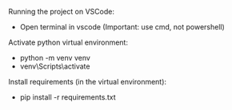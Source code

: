 Running the project on VSCode:
- Open terminal in vscode (Important: use cmd, not powershell)

Activate python virtual environment:
- python -m venv venv
- venv\Scripts\activate

Install requirements (in the virtual environment):
- pip install -r requirements.txt
